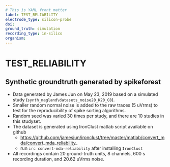 ```yaml
---
# This is YAML front matter
label: TEST_RELIABILITY
electrode_type: silicon-probe
doi: 
ground_truth: simulation
recording_type: in-silico
organism:
---
```


# TEST_RELIABILITY

## Synthetic groundtruth generated by spikeforest
- Data generated by James Jun on May 23, 2019 based on a simulated study (`synth_magland\datasets_noise20_K20_C8`).
- Smaller random normal noise is added to the raw traces (5 uVrms) to test for the reproducibility of spike sorting algorithms.
- Random seed was varied 30 times per study, and there are 10 studies in this studyset.
- The dataset is generated using IronClust matlab script available on github
  - https://github.com/jamesjun/ironclust/tree/master/matlab/convert_mda/convert_mda_reliability_
  - run `irc convert-mda-reliability` after installing `IronClust`
- All recordings contain 20 ground-truth units, 8 channels, 600 s recording duration, and 20.62 uVrms noise.